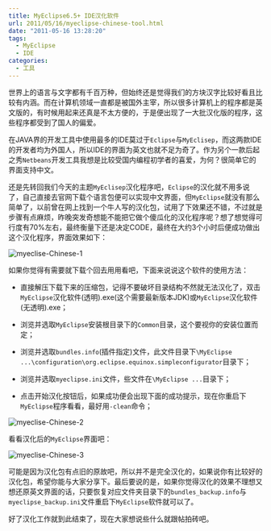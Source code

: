 ```yaml
---
title: MyEclipse6.5+ IDE汉化软件
url: 2011/05/16/myeclipse-chinese-tool.html
date: "2011-05-16 13:28:20"
tags:
  - MyEclipse
  - IDE
categories:
  - 工具
---
```


世界上的语言与文字都有千百万种，但始终还是觉得我们的方块汉字比较好看且比较有内涵。而在计算机领域一直都是被国外主宰，所以很多计算机上的程序都是英文版的，有时候用起来还真是不太方便的，于是便出现了一大批汉化版的程序，这些程序都受到了国人的偏爱。

<!--more-->

在JAVA界的开发工具中使用最多的IDE莫过于`Eclipse`与`MyEclisep`，而这两款IDE的开发者均为外国人，所以IDE的界面为英文也就不足为奇了。作为另个一款后起之秀`Netbeans`开发工具我想是比较受国内编程初学者的喜爱，为何？很简单它的界面支持中文。

还是先转回我们今天的主题`MyEclisep`汉化程序吧，`Eclipse`的汉化就不用多说了，自己直接去官网下载个语言包便可以实现中文界面，但`MyEclipse`就没有那么简单了，以前曾在网上找到一个牛人写的汉化包，试用了下效果还不错，不过就是步骤有点麻烦，昨晚突发奇想能不能把它做个傻瓜化的汉化程序呢？想了想觉得可行度有70%左右，最终衡量下还是决定CODE，最终在大约3个小时后便成功做出这个汉化程序，界面效果如下：

![myeclise-Chinese-1](//imgs.lisenhui.cn/blog/2011/05-16-myeclipse-Chinese-1.png)

如果你觉得有需要就下载个回去用用看吧，下面来说说这个软件的使用方法：

* 直接解压下载下来的压缩包，记得不要破坏目录结构不然就无法汉化了，双击`MyEclipse`汉化软件(透明).exe(这个需要最新版本JDK)或`MyEclipse`汉化软件(无透明).exe；

* 浏览并选取`MyEclipse`安装根目录下的`Common`目录，这个要视你的安装位置而定；

* 浏览并选取`bundles.info`(插件指定)文件，此文件目录下`\MyEclipse ...\configuration\org.eclipse.equinox.simpleconfigurator`目录下；

* 浏览并选取`myeclipse.ini`文件，些文件在`\MyEclipse ...`目录下；

* 点击开始汉化按钮后，如果成功便会出现下面的成功提示，现在你重启下`MyEclipse`程序看看，最好用`-clean`命令；


![myeclise-Chinese-2](//imgs.lisenhui.cn/blog/2011/05-16-myeclipse-Chinese-2.png)

看看汉化后的`MyEclipse`界面吧：

![myeclise-Chinese-3](//imgs.lisenhui.cn/blog/2011/05-16-myeclipse-Chinese-3.png)

可能是因为汉化包有点旧的原故吧，所以并不是完全汉化的，如果说你有比较好的汉化包，希望你能与大家分享下。最后要说的是，如果你觉得汉化的效果不理想又想还原英文界面的话，只要恢复对应文件夹目录下的`bundles_backup.info`与`myeclipse_backup.ini`文件重启下`MyEclipse`软件就可以了。

好了汉化工作就到此结束了，现在大家想说些什么就跟帖拍砖吧。